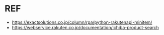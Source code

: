 # REF

- https://exactsolutions.co.jp/column/rpa/python-rakutenapi-minitem/
- https://webservice.rakuten.co.jp/documentation/ichiba-product-search
